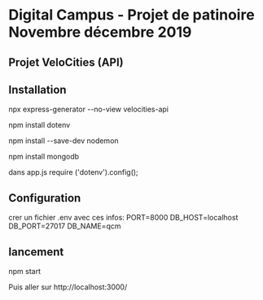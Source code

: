 # Digital Campus - Projet de patinoire Novembre décembre 2019

## Projet VeloCities (API)

## Installation

npx express-generator --no-view velocities-api

npm install dotenv 

npm install --save-dev nodemon 

npm install mongodb

dans app.js
require ('dotenv').config();

## Configuration
crer un fichier .env avec ces infos:
PORT=8000
DB_HOST=localhost
DB_PORT=27017
DB_NAME=qcm





## lancement
npm start

Puis aller sur http://localhost:3000/